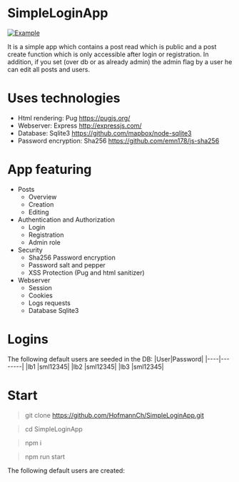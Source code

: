 # SimpleLoginApp
[![Example](https://media.hofi.dev/data/1711fce8f5.png)](https://github.com/HofmannCh/SimpleLoginApp)

It is a simple app which contains a post read which is public and a post create function which is only accessible after login or registration. In addition, if you set (over db or as already admin) the admin flag by a user he can edit all posts and users.

# Uses technologies
* Html rendering: Pug https://pugjs.org/
* Webserver: Express http://expressjs.com/
* Database: Sqlite3 https://github.com/mapbox/node-sqlite3
* Password encryption: Sha256 https://github.com/emn178/js-sha256

# App featuring
* Posts
  * Overview
  * Creation
  * Editing
* Authentication and Authorization
  * Login
  * Registration
  * Admin role
* Security
  * Sha256 Password encryption
  * Password salt and pepper
  * XSS Protection (Pug and html sanitizer)
* Webserver
  * Session
  * Cookies
  * Logs requests
  * Database Sqlite3

# Logins
The following default users are seeded in the DB:
|User|Password|
|----|--------|
|lb1 |sml12345|
|lb2 |sml12345|
|lb3 |sml12345|


# Start
> git clone https://github.com/HofmannCh/SimpleLoginApp.git

> cd SimpleLoginApp

> npm i

> npm run start

The following default users are created:

